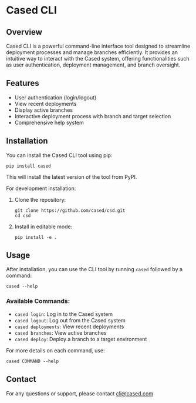 # Cased CLI

## Overview

Cased CLI is a powerful command-line interface tool designed to streamline deployment processes and manage branches efficiently. It provides an intuitive way to interact with the Cased system, offering functionalities such as user authentication, deployment management, and branch oversight.

## Features

- User authentication (login/logout)
- View recent deployments
- Display active branches
- Interactive deployment process with branch and target selection
- Comprehensive help system

## Installation

You can install the Cased CLI tool using pip:

```
pip install cased
```

This will install the latest version of the tool from PyPI.

For development installation:

1. Clone the repository:
   ```
   git clone https://github.com/cased/csd.git
   cd csd
   ```

2. Install in editable mode:
   ```
   pip install -e .
   ```

## Usage

After installation, you can use the CLI tool by running `cased` followed by a command:

```
cased --help
```

### Available Commands:

- `cased login`: Log in to the Cased system
- `cased logout`: Log out from the Cased system
- `cased deployments`: View recent deployments
- `cased branches`: View active branches
- `cased deploy`: Deploy a branch to a target environment

For more details on each command, use:

```
cased COMMAND --help
```

## Contact

For any questions or support, please contact cli@cased.com